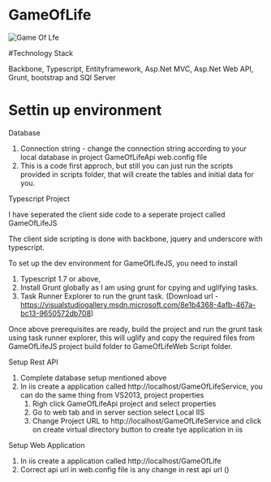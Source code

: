 # GameOfLife

![Game Of Lfe](https://cloud.githubusercontent.com/assets/1938644/15462463/9268b8fe-20e0-11e6-880d-170969e9d49d.png)

#Technology Stack

Backbone, Typescript, Entityframework, Asp.Net MVC, Asp.Net Web API, Grunt, bootstrap and SQl Server

# Settin up environment

Database

1. Connection string - change the connection string according to your local database in project GameOfLifeApi web.config file
    <add key="ConnectionString" value="Data Source=DELL\SQLEXPRESS;Initial Catalog=gameoflife;Integrated Security=False;Persist Security Info=False;User ID=sa;Password=Anil@123" />
2. This is a code first approch, but still you can just run the scripts provided in scripts folder, that will create the tables and initial data for you.

Typescript Project

I have seperated the client side code to a seperate project called GameOfLifeJS

The client side scripting is done with backbone, jquery and underscore with typescript. 

To set up the dev environment for GameOfLifeJS, you need to install 

1. Typescript 1.7  or above, 
2. Install Grunt globally as I am using grunt for cpying and uglifying tasks.
3. Task Runner Explorer to run the grunt task. (Download url - https://visualstudiogallery.msdn.microsoft.com/8e1b4368-4afb-467a-bc13-9650572db708)

Once above prerequisites are ready, build the project and run the grunt task using task runner explorer, this will uglify and copy the required files from GameOfLifeJS project build folder to GameOfLifeWeb Script folder.

Setup Rest API

1. Complete database setup mentioned above
2. In iis create a application called http://localhost/GameOfLifeService, you can do the same thing from VS2013, project properties
    1. Righ click GameOfLifeApi project and select properties
    2. Go to web tab and in server section select Local IIS
    3. Change Project URL to http://localhost/GameOfLifeService and click on create virtual directory button to create tye application in iis

Setup Web Application

1. In iis create a application called http://localhost/GameOfLife
2. Correct api url in web.config file is any change in rest api url (<add key="apiurl" value="http://localhost/GameOfLifeService/api/"/>)
